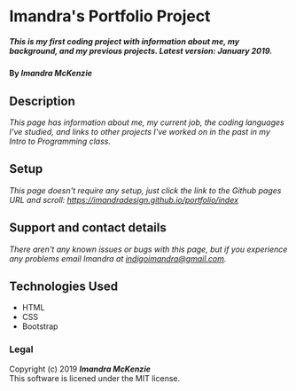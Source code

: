 # Imandra's Portfolio Project

##### _This is my first coding project with information about me, my background, and my previous projects. Latest version: January 2019._

#### By _**Imandra McKenzie**_

## Description

_This page has information about me, my current job, the coding languages I've studied, and links to other projects I've worked on in the past in my Intro to Programming class._

## Setup

_This page doesn't require any setup, just click the link to the Github pages URL and scroll:
https://imandradesign.github.io/portfolio/index_

## Support and contact details

_There aren't any known issues or bugs with this page, but if you experience any problems email Imandra at indigoimandra@gmail.com._

## Technologies Used

* HTML
* CSS
* Bootstrap

### Legal

Copyright (c) 2019 **_Imandra McKenzie_**
<br>
This software is licened under the MIT license.
